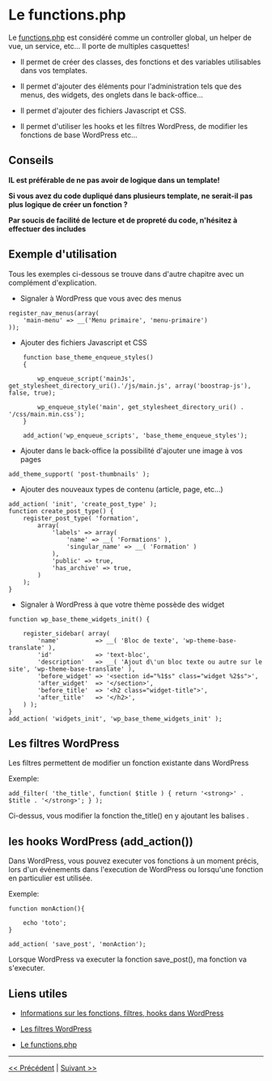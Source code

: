 # Le functions.php

Le [functions.php](functions.php) est considéré comme un controller global, un helper de vue, un service, etc... Il porte de multiples casquettes!

- Il permet de créer des classes, des fonctions et des variables utilisables dans vos templates.

- Il permet d'ajouter des éléments pour l'administration tels que des menus, des widgets, des onglets dans le back-office...

- Il permet d'ajouter des fichiers Javascript et CSS.

- Il permet d'utiliser les hooks et les filtres WordPress, de modifier les fonctions de base WordPress etc...

## Conseils

**IL est préférable de ne pas avoir de logique dans un template!** 

**Si vous avez du code dupliqué dans plusieurs template, ne serait-il pas plus logique de créer un fonction ?** 

**Par soucis de facilité de lecture et de propreté du code, n'hésitez à effectuer des includes** 



## Exemple d'utilisation

Tous les exemples ci-dessous se trouve dans d'autre chapitre avec un complément d'explication.


- Signaler à WordPress que vous avec des menus

```
register_nav_menus(array(
    'main-menu' => __('Menu primaire', 'menu-primaire')
));
```

- Ajouter des fichiers Javascript et CSS

```
    function base_theme_enqueue_styles()
    {
 
        wp_enqueue_script('mainJs', get_stylesheet_directory_uri().'/js/main.js', array('boostrap-js'), false, true);

        wp_enqueue_style('main', get_stylesheet_directory_uri() . '/css/main.min.css');
    }

    add_action('wp_enqueue_scripts', 'base_theme_enqueue_styles');
```

- Ajouter dans le back-office la possibilité d'ajouter une image à vos pages

```
add_theme_support( 'post-thumbnails' );
```

- Ajouter des nouveaux types de contenu (article, page, etc...)

```
add_action( 'init', 'create_post_type' );
function create_post_type() {
    register_post_type( 'formation',
        array(
            'labels' => array(
                'name' => __( 'Formations' ),
                'singular_name' => __( 'Formation' )
            ),
            'public' => true,
            'has_archive' => true,
        )
    );
}
```

- Signaler à WordPress à que votre thème possède des widget

```
function wp_base_theme_widgets_init() {

    register_sidebar( array(
        'name'          => __( 'Bloc de texte', 'wp-theme-base-translate' ),
        'id'            => 'text-bloc',
        'description'   => __( 'Ajout d\'un bloc texte ou autre sur le site', 'wp-theme-base-translate' ),
        'before_widget' => '<section id="%1$s" class="widget %2$s">',
        'after_widget'  => '</section>',
        'before_title'  => '<h2 class="widget-title">',
        'after_title'   => '</h2>',
    ) );
}
add_action( 'widgets_init', 'wp_base_theme_widgets_init' );
```

## Les filtres WordPress

Les filtres permettent de modifier un fonction existante dans WordPress

Exemple:

```
add_filter( 'the_title', function( $title ) { return '<strong>' . $title . '</strong>'; } );
```

Ci-dessus, vous modifier la fonction the_title()  en y ajoutant les balises <strong></strong>.


## les hooks WordPress (add_action())

Dans WordPress, vous pouvez executer vos fonctions à un moment précis, lors d'un événements dans l'execution de WordPress ou lorsqu'une fonction en particulier est utilisée.

Exemple:

```
function monAction(){
	
	echo 'toto';
}

add_action( 'save_post', 'monAction');
```

Lorsque WordPress va executer la fonction save_post(), ma fonction va s'executer.


## Liens utiles

- [Informations sur les fonctions, filtres, hooks dans WordPress](https://codex.wordpress.org/Plugin_API#Hooks.2C_Actions_and_Filters)

- [Les filtres WordPress](https://developer.wordpress.org/reference/functions/add_filter/)

- [Le functions.php](https://codex.wordpress.org/Functions_File_Explained)

---

[<< Précédent](template.md) | [Suivant >>](assets.md)